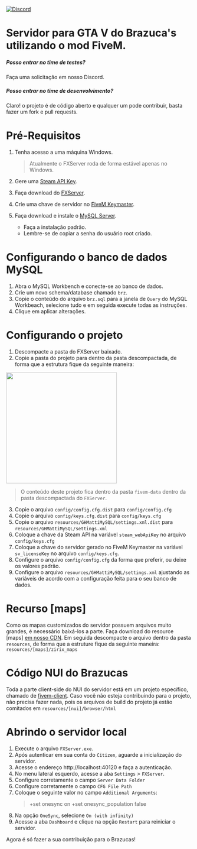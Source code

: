 [![Discord](https://img.shields.io/discord/591914197219016707.svg?label=&logo=discord&logoColor=ffffff&color=7389D8&labelColor=6A7EC2)](https://discord.gg/BAZ5aCU)

# Servidor para GTA V do Brazuca's utilizando o mod FiveM.

##### Posso entrar no time de testes?

Faça uma solicitação em nosso Discord.

##### Posso entrar no time de desenvolvimento?

Claro! o projeto é de código aberto e qualquer um pode contribuir, basta fazer um fork e pull requests.

# Pré-Requisitos

1. Tenha acesso a uma máquina Windows.

   > Atualmente o FXServer roda de forma estável apenas no Windows.

2. Gere uma [Steam API Key](https://steamcommunity.com/dev/apikey).

3. Faça download do [FXServer](https://runtime.fivem.net/artifacts/fivem/build_server_windows/master/).

4. Crie uma chave de servidor no [FiveM Keymaster](https://keymaster.fivem.net).

5. Faça download e instale o [MySQL Server](https://dev.mysql.com/downloads/installer/).
    - Faça a instalação padrão.
    - Lembre-se de copiar a senha do usuário root criado.

# Configurando o banco de dados MySQL

1. Abra o MySQL Workbench e conecte-se ao banco de dados.
2. Crie um novo schema/database chamado `brz`.
3. Copie o conteúdo do arquivo `brz.sql` para a janela de `Query` do MySQL Workbeach, selecione tudo e em seguida
   execute todas as instruções.
4. Clique em aplicar alterações.

# Configurando o projeto

1. Descompacte a pasta do FXServer baixado.
2. Copie a pasta do projeto para dentro da pasta descompactada, de forma que a estrutura fique da seguinte maneira:

<img src="https://cdn.brz.gg/fivem-data/instalacao_servidor_1.png" width="300px"/>

> O conteúdo deste projeto fica dentro da pasta `fivem-data` dentro da pasta descompactada do `FXServer`.

3. Copie o arquivo `config/config.cfg.dist` para `config/config.cfg`
4. Copie o arquivo `config/keys.cfg.dist` para `config/keys.cfg`
5. Copie o arquivo `resources/GHMattiMySQL/settings.xml.dist` para `resources/GHMattiMySQL/settings.xml`
6. Coloque a chave da Steam API na variável `steam_webApiKey` no arquivo `config/keys.cfg`
7. Coloque a chave do servidor gerado no FiveM Keymaster na variável `sv_licenseKey` no arquivo `config/keys.cfg`.
8. Configure o arquivo `config/config.cfg` da forma que preferir, ou deixe os valores padrão.
9. Configure o arquivo `resources/GHMattiMySQL/settings.xml` ajustando as variáveis de acordo com a configuração feita
   para o seu banco de dados.

# Recurso [maps]

Como os mapas customizados do servidor possuem arquivos muito grandes, é necessário baixá-los a parte. Faça download do
resource [maps] [em nosso CDN](https://cdn.brz.gg/fivem-data/%5Bmap%5D.zip). Em seguida descompacte o arquivo dentro da
pasta `resources`, de forma que a estruture fique da seguinte maneira: `resources/[maps]/zirix_maps`

# Código NUI do Brazucas

Toda a parte client-side do NUI do servidor está em um projeto específico, chamado de [fivem-client](https://github.com/brazucas/fivem-client). Caso você não esteja contribuindo para o projeto, não precisa fazer nada, pois os arquivos de build do projeto já estão comitados em `resources/[nui]/browser/html`

# Abrindo o servidor local

1. Execute o arquivo `FXServer.exe`.
2. Após autenticar em sua conta do `Citizen`, aguarde a inicialização do servidor.
3. Acesse o endereço http://localhost:40120 e faça a autenticação.
4. No menu lateral esquerdo, acesse a aba `Settings` > `FXServer`.
5. Configure corretamente o campo `Server Data Folder`
5. Configure corretamente o campo `CFG File Path`
5. Coloque o seguinte valor no campo `Additional Arguments`:
   > +set onesync on +set onesync_population false
7. Na opção `OneSync`, selecione `On (with infinity)`
8. Acesse a aba `Dashboard` e clique na opção `Restart` para reiniciar o servidor.

Agora é só fazer a sua contribuição para o Brazucas!

